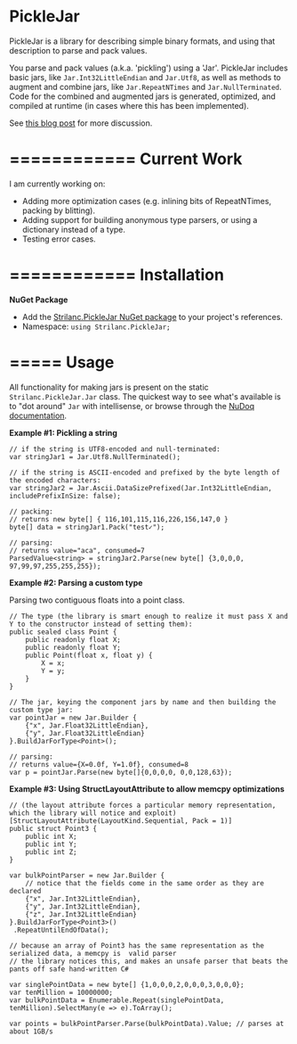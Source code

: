 PickleJar
=========

PickleJar is a library for describing simple binary formats, and using that description to parse and pack values.

You parse and pack values (a.k.a. 'pickling') using a 'Jar'.
PickleJar includes basic jars, like `Jar.Int32LittleEndian` and `Jar.Utf8`, as well as methods to augment and combine jars, like `Jar.RepeatNTimes` and `Jar.NullTerminated`.
Code for the combined and augmented jars is generated, optimized, and compiled at runtime (in cases where this has been implemented).

See [this blog post](http://twistedoakstudios.com/blog/Post4708_optimizing-a-parser-combinator-into-a-memcpy) for more discussion.

============
Current Work
============

I am currently working on:

- Adding more optimization cases (e.g. inlining bits of RepeatNTimes, packing by blitting).
- Adding support for building anonymous type parsers, or using a dictionary instead of a type.
- Testing error cases.

============
Installation
============

**NuGet Package**

- Add the [Strilanc.PickleJar NuGet package](https://www.nuget.org/packages/Strilanc.PickleJar/) to your project's references.
- Namespace: `using Strilanc.PickleJar;`

=====
Usage
=====

All functionality for making jars is present on the static `Strilanc.PickleJar.Jar` class.
The quickest way to see what's available is to "dot around" `Jar` with intellisense, or browse through the [NuDoq documentation](http://www.nudoq.org/#!/Packages/Strilanc.PickleJar/PickleJar/Jar).

**Example #1: Pickling a string**

```CSharp
// if the string is UTF8-encoded and null-terminated:
var stringJar1 = Jar.Utf8.NullTerminated();

// if the string is ASCII-encoded and prefixed by the byte length of the encoded characters:
var stringJar2 = Jar.Ascii.DataSizePrefixed(Jar.Int32LittleEndian, includePrefixInSize: false);

// packing:
// returns new byte[] { 116,101,115,116,226,156,147,0 }
byte[] data = stringJar1.Pack("test✓");

// parsing:
// returns value="aca", consumed=7
ParsedValue<string> = stringJar2.Parse(new byte[] {3,0,0,0, 97,99,97,255,255,255});
```

**Example #2: Parsing a custom type**

Parsing two contiguous floats into a point class.

```CSharp
// The type (the library is smart enough to realize it must pass X and Y to the constructor instead of setting them):
public sealed class Point {
    public readonly float X;
    public readonly float Y;
    public Point(float x, float y) {
        X = x;
        Y = y;
    }
}

// The jar, keying the component jars by name and then building the custom type jar:
var pointJar = new Jar.Builder {
    {"x", Jar.Float32LittleEndian},
    {"y", Jar.Float32LittleEndian}
}.BuildJarForType<Point>();

// parsing:
// returns value={X=0.0f, Y=1.0f}, consumed=8
var p = pointJar.Parse(new byte[]{0,0,0,0, 0,0,128,63});
```

**Example #3: Using StructLayoutAttribute to allow memcpy optimizations**

```CSharp
// (the layout attribute forces a particular memory representation, which the library will notice and exploit)
[StructLayoutAttribute(LayoutKind.Sequential, Pack = 1)]
public struct Point3 {
    public int X;
    public int Y;
    public int Z;
}

var bulkPointParser = new Jar.Builder {
    // notice that the fields come in the same order as they are declared
    {"x", Jar.Int32LittleEndian},
    {"y", Jar.Int32LittleEndian},
    {"z", Jar.Int32LittleEndian}
}.BuildJarForType<Point3>()
 .RepeatUntilEndOfData();

// because an array of Point3 has the same representation as the serialized data, a memcpy is  valid parser
// the library notices this, and makes an unsafe parser that beats the pants off safe hand-written C#

var singlePointData = new byte[] {1,0,0,0,2,0,0,0,3,0,0,0};
var tenMillion = 10000000;
var bulkPointData = Enumerable.Repeat(singlePointData, tenMillion).SelectMany(e => e).ToArray();
    
var points = bulkPointParser.Parse(bulkPointData).Value; // parses at about 1GB/s
```
    
